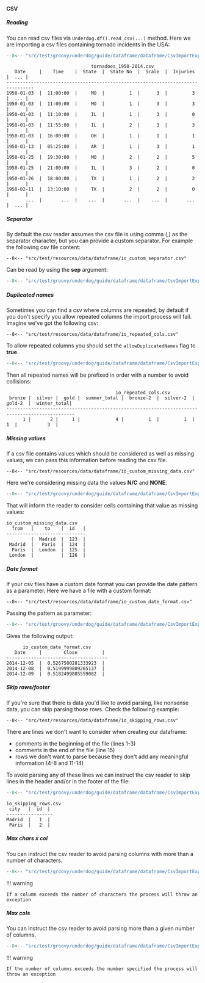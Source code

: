 #### CSV

##### Reading

You can read csv files via `Underdog.df().read_csv(...)` method. Here we are importing a csv files containing tornado
incidents in the USA:

```groovy title="import csv"
--8<-- "src/test/groovy/underdog/guide/dataframe/dataframe/CsvImportExportSpec.groovy:simple_read_csv"
```

```shell title="output"
                               tornadoes_1950-2014.csv
   Date     |    Time    |  State  |  State No  |  Scale  |  Injuries  |  ... |
--------------------------------------------------------------------------------
1950-01-03  |  11:00:00  |     MO  |         1  |      3  |         3  |  ... |
1950-01-03  |  11:00:00  |     MO  |         1  |      3  |         3  |      |
1950-01-03  |  11:10:00  |     IL  |         1  |      3  |         0  |      |
1950-01-03  |  11:55:00  |     IL  |         2  |      3  |         3  |      |
1950-01-03  |  16:00:00  |     OH  |         1  |      1  |         1  |      |
1950-01-13  |  05:25:00  |     AR  |         1  |      3  |         1  |      |
1950-01-25  |  19:30:00  |     MO  |         2  |      2  |         5  |      |
1950-01-25  |  21:00:00  |     IL  |         3  |      2  |         0  |      |
1950-01-26  |  18:00:00  |     TX  |         1  |      2  |         2  |      |
1950-02-11  |  13:10:00  |     TX  |         2  |      2  |         0  |      |
       ...  |       ...  |    ...  |       ...  |    ...  |       ...  |  ... |
```

##### Separator

By default the csv reader assumes the csv file is using comma (,) as the separator character, but you can provide a custom
separator. For example the following csv file content:

```shell title="separator"
--8<-- "src/test/resources/data/dataframe/io_custom_separator.csv"
```

Can be read by using the **sep** argument:

```groovy title="custom separator"
--8<-- "src/test/groovy/underdog/guide/dataframe/dataframe/CsvImportExportSpec.groovy:custom_separator"
```

##### Duplicated names

Sometimes you can find a csv where columns are repeated, by default if you don't specify you allow repeated columns
the import process will fail. Imagine we've got the following csv:

```shell title="csv with repeated cols"
--8<-- "src/test/resources/data/dataframe/io_repeated_cols.csv"
```

To allow repeated columns you should set the `allowDuplicatedNames` flag to **true**.

```groovy title="allow repeated cols"
--8<-- "src/test/groovy/underdog/guide/dataframe/dataframe/CsvImportExportSpec.groovy:allow_repeated_cols"
```

Then all repeated names will be prefixed in order with a number to avoid collisions:

```shell title="output"
                                        io_repeated_cols.csv
 bronze |  silver |  gold |  summer_total |  bronze-2  |  silver-2  |  gold-2  |  winter_total|
-----------------------------------------------------------------------------------------------
      1 |       2 |     1 |             4 |         1  |         1  |       1  |           3  |
```

##### Missing values

If a csv file contains values which should be considered as well as missing values, we can pass this information before
reading the csv file.

```shell title="csv file with missing data"
--8<-- "src/test/resources/data/dataframe/io_custom_missing_data.csv"
```

Here we're considering missing data the values **N/C** and **NONE**:

```groovy title="considering missing data"
--8<-- "src/test/groovy/underdog/guide/dataframe/dataframe/CsvImportExportSpec.groovy:custom_missing_data"
```

That will inform the reader to consider cells containing that value as missing values:

```shell title="output"
io_custom_missing_data.csv
  from   |    to    |  id   |
-----------------------------
         |  Madrid  |  123  |
 Madrid  |   Paris  |  124  |
  Paris  |  London  |  125  |
 London  |          |  126  |
```

##### Date format

If your csv files have a custom date format you can provide the date pattern as a parameter. Here we have a file
with a custom format:

```shell title="custom date format"
--8<-- "src/test/resources/data/dataframe/io_custom_date_format.csv"
```

Passing the pattern as parameter:

```groovy title="custom date format"
--8<-- "src/test/groovy/underdog/guide/dataframe/dataframe/CsvImportExportSpec.groovy:custom_date_format"
```

Gives the following output:

```shell title="output"
      io_custom_date_format.csv
   Date     |        Close         |
-------------------------------------
2014-12-05  |  0.5267500281333923  |
2014-12-08  |  0.5199999809265137  |
2014-12-09  |  0.5182499885559082  |
```

##### Skip rows/footer

If you're sure that there is data you'd like to avoid parsing, like nonsense data, you can skip parsing those rows. Check the following example:

```shell title="csv file with comments" linenums="1"
--8<-- "src/test/resources/data/dataframe/io_skipping_rows.csv"
```

There are lines we don't want to consider when creating our dataframe:

- comments in the beginning of the file (lines 1-3)
- comments in the end of the file (line 15)
- rows we don't want to parse because they don't add any meaningful information (4-8 and 11-14)

To avoid parsing any of these lines we can instruct the csv reader to skip lines in the header and/or in the
footer of the file:

```groovy title="skipping rows"
--8<-- "src/test/groovy/underdog/guide/dataframe/dataframe/CsvImportExportSpec.groovy:skipping_rows"
```


```shell title="output"
io_skipping_rows.csv
 city   |  id  |
-----------------
Madrid  |   1  |
 Paris  |   2  |
```

##### Max chars x col

You can instruct the csv reader to avoid parsing columns with more than a number of characters.


```groovy title="limiting col chars"
--8<-- "src/test/groovy/underdog/guide/dataframe/dataframe/CsvImportExportSpec.groovy:col_char_limit"
```

!!! warning

    If a column exceeds the number of characters the process will throw an exception

##### Max cols

You can instruct the csv reader to avoid parsing more than a given number of columns.

```groovy title="limiting number of cols"
--8<-- "src/test/groovy/underdog/guide/dataframe/dataframe/CsvImportExportSpec.groovy:col_limit"
```

!!! warning

    If the number of columns exceeds the number specified the process will throw an exception

